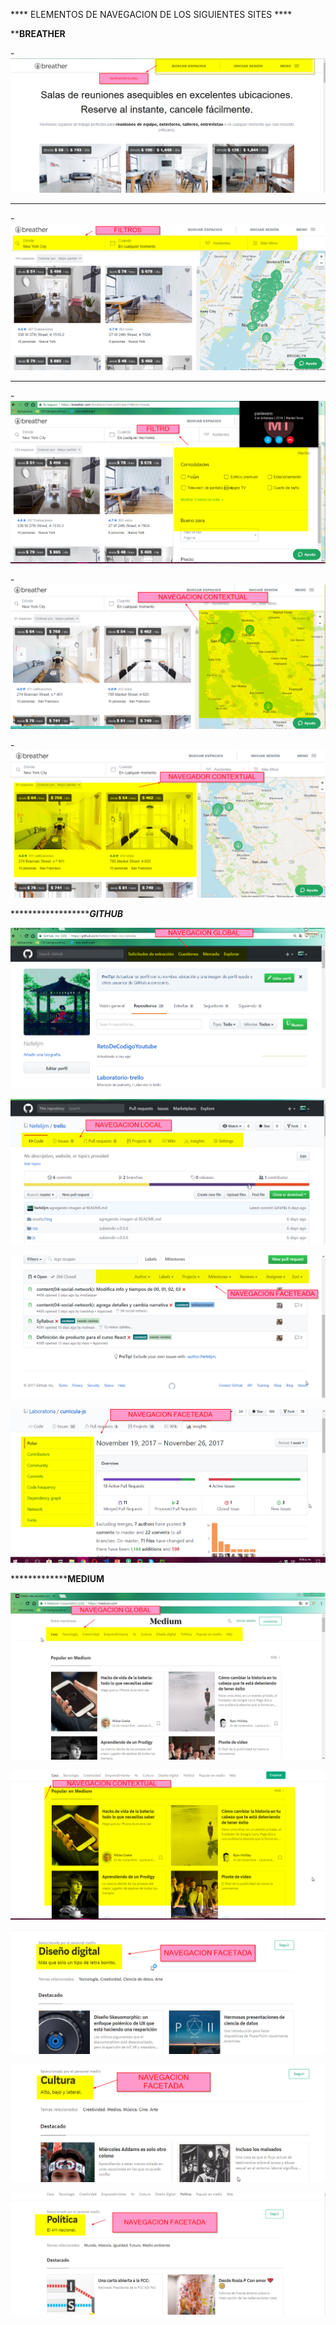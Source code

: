 
**** ELEMENTOS DE NAVEGACION DE LOS SIGUIENTES SITES  ****

**********BREATHER********

-![recursos](images/breather1.png)

**************************************

-![recursos](images/breather2.png)

**************************************

-![recursos](images/breather3.png)

-![recursos](images/breather4.png)

-![recursos](images/breather5.png)




*************************GITHUB*******

![recursos](images/github1.png)

![recursos](images/github2.png)

![recursos](images/github3.png)

![recursos](images/github4.png)


***********************MEDIUM**********

![recursos](images/medium1.png)

![recursos](images/medium2.png)

![recursos](images/medium3.png)

![recursos](images/medium4.png)

![recursos](images/medium5.png)